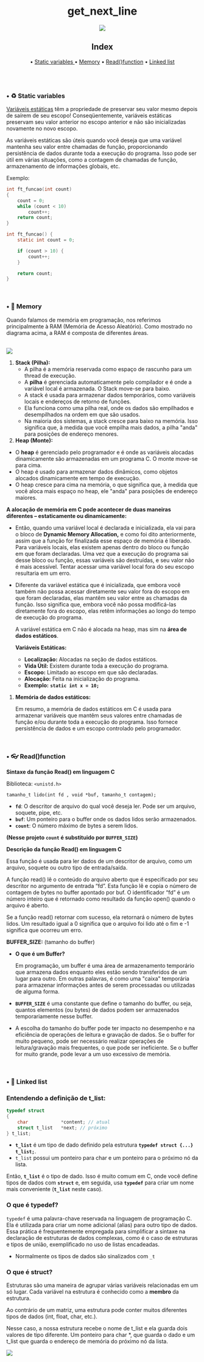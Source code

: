 <h1 align="center"> get_next_line </h1>
<p align="center">
  <img loading="lazy" src="https://img.shields.io/static/v1?label=Status&message=concluded&color=7159c1&style=for-the-badge&logo=ghost"/>
</p>
<h2 align="center" #index> Index </h2>

<p align="center"> • 
  <a href="#Static_variables"> Static variables </a> •
  <a href="#memory">Memory</a> • 
  <a href="#read_function">Read()function</a> •
  <a href="#linked_list">Linked list</a>
</p><br><br>

<div id="Static_variables"/>
<h3 #Static_variables> • ♻️ Static variables </h3>

[Variáveis estáticas](https://www.geeksforgeeks.org/static-variables-in-c/) têm a propriedade de preservar seu valor mesmo depois de saírem de seu escopo! Conseqüentemente, variáveis estáticas preservam seu valor anterior no escopo anterior e não são inicializadas novamente no novo escopo.

As variáveis estáticas são úteis quando você deseja que uma variável mantenha seu valor entre chamadas de função, proporcionando persistência de dados durante toda a execução do programa. Isso pode ser útil em várias situações, como a contagem de chamadas de função, armazenamento de informações globais, etc.

Exemplo: 

```c
int ft_funcao(int count) 
{
	count = 0;
	while (count < 10) 
		count++;
	return count;
}
```

```c
int ft_funcao() {
    static int count = 0;

    if (count > 10) {
        count++;
    }

    return count;
}
```

<div id="memory"/>
<br><h3 #memory> • 🐘 Memory </h3> 

Quando falamos de memória em programação, nos referimos principalmente à RAM (Memória de Acesso Aleatório). Como mostrado no diagrama acima, a RAM é composta de diferentes áreas.

<br><img src="https://github.com/kmirim/get_next_line/assets/132582320/34494edb-c756-47c7-9e91-d553eec96dc2" />

1. **Stack (Pilha):**
    - A pilha é a memória reservada como espaço de rascunho para um thread de execução.
    - A **pilha** é gerenciada automaticamente pelo compilador e é onde a variável local é armazenada. O Stack move-se para baixo.
    - A stack é usada para armazenar dados temporários, como variáveis locais e endereços de retorno de funções.
    - Ela funciona como uma pilha real, onde os dados são empilhados e desempilhados na ordem em que são usados.
    - Na maioria dos sistemas, a stack cresce para baixo na memória. Isso significa que, à medida que você empilha mais dados, a pilha "anda" para posições de endereço menores.
2. **Heap (Monte):**
- O **heap** é gerenciado pelo programador e é onde as variáveis alocadas dinamicamente são armazenadas em um programa C. O monte move-se para
cima.
- O heap é usado para armazenar dados dinâmicos, como objetos alocados dinamicamente em tempo de execução.
- O heap cresce para cima na memória, o que significa que, à medida que você aloca mais espaço no heap, ele "anda" para posições de endereço maiores.

**A alocação de memória em C pode acontecer de duas maneiras diferentes – estaticamente ou dinamicamente:**

- Então, quando uma variável local é declarada e inicializada, ela vai para o bloco de ****************Dynamic Memory Allocation,**************** e como foi dito anteriormente, assim que a função for finalizada esse espaço de memória é liberado. Para variáveis locais, elas existem apenas dentro do bloco ou função em que foram declaradas. Uma vez que a execução do programa sai desse bloco ou função, essas variáveis são destruídas, e seu valor não é mais acessível. Tentar acessar uma variável local fora do seu escopo resultaria em um erro.
- Diferente da variável estática que é inicializada, que embora você também não possa acessar diretamente seu valor fora do escopo em que foram declaradas, elas mantêm seu valor entre as chamadas da função. Isso significa que, embora você não possa modificá-las diretamente fora do escopo, elas retêm informações ao longo do tempo de execução do programa.
    
    A variável estática em C não é alocada na heap, mas sim na **área de dados estáticos**.
    
    **Variáveis Estáticas:**
    
    - **Localização:** Alocadas na seção de dados estáticos.
    - **Vida Útil:** Existem durante toda a execução do programa.
    - **Escopo:** Limitado ao escopo em que são declaradas.
    - **Alocação:** Feita na inicialização do programa.
    - **Exemplo:** **`static int x = 10;`**
1. **Memória de dados estáticos:** 
    
    Em resumo, a memória de dados estáticos em C é usada para armazenar variáveis que mantêm seus valores entre chamadas de função e/ou durante toda a execução do programa. Isso fornece persistência de dados e um escopo controlado pelo programador.

<div id="read_function"/>
<br><h3 #read_function> • 👓 Read()function </h3>
  
**Sintaxe da função Read() em linguagem C**

Biblioteca: `<unistd.h>`

`tamanho_t lido(int fd , void *buf, tamanho_t contagem);`

- **`fd`**: O descritor de arquivo do qual você deseja ler. Pode ser um arquivo, soquete, pipe, etc.
- **`buf`**: Um ponteiro para o buffer onde os dados lidos serão armazenados.
- **`count`**: O número máximo de bytes a serem lidos.

**(Nesse projeto `count` é substituido por `BUFFER_SIZE`)**

**Descrição da função Read() em linguagem C**

Essa função é usada para ler dados de um descritor de arquivo, como um arquivo, soquete ou outro tipo de entrada/saída.

A função read() lê o conteúdo do arquivo aberto que é especificado por seu descritor no argumento de entrada “fd”. Esta função lê e copia o número de contagem de bytes no buffer apontado por buf. O identificador “fd” é um número inteiro que é retornado como resultado da função open() quando o arquivo é aberto.

Se a função read() retornar com sucesso, ela retornará o número de bytes lidos. Um resultado igual a 0 significa que o arquivo foi lido até o fim e -1 significa que ocorreu um erro.

**BUFFER_SIZE:**
(tamanho do buffer)

- **O que é um Buffer?**
    
    Em programação, um buffer é uma área de armazenamento temporário que armazena dados enquanto eles estão sendo transferidos de um lugar para outro. Em outras palavras, é como uma "caixa" temporária para armazenar informações antes de serem processadas ou utilizadas de alguma forma.
    
- **`BUFFER_SIZE`** é uma constante que define o tamanho do buffer, ou seja, quantos elementos (ou bytes) de dados podem ser armazenados temporariamente nesse buffer.
- A escolha do tamanho do buffer pode ter impacto no desempenho e na eficiência de operações de leitura e gravação de dados. Se o buffer for muito pequeno, pode ser necessário realizar operações de leitura/gravação mais frequentes, o que pode ser ineficiente. Se o buffer for muito grande, pode levar a um uso excessivo de memória.

<div id="linked_list"/>
<br><h3 #linked_list> • 🔗 Linked list </h3>

### Entendendo a definição de t_list:

```c
typedef struct
{
	char			*content; // atual
	struct t_list	*next; // próximo
} t_list;
```

- **`t_list`** é um tipo de dado definido pela estrutura **`typedef struct {...} t_list;`**.
- `t_list` possui um ponteiro para char e um ponteiro para o próximo nó da lista.

Então, **`t_list`** é o tipo de dado. Isso é muito comum em C, onde você define tipos de dados com **`struct`** e, em seguida, usa **`typedef`** para criar um nome mais conveniente (**`t_list`** neste caso).

### O que é typedef? 

`typedef` é uma palavra-chave reservada na linguagem de programação C. Ela é utilizada para criar um nome adicional (alias) para outro tipo de dados. Essa prática é frequentemente empregada para simplificar a sintaxe na declaração de estruturas de dados complexas, como é o caso de estruturas e tipos de união, exemplificado no uso de listas encadeadas.

- Normalmente os tipos de dados são sinalizados com `_t`

### O que é struct?

Estruturas são uma maneira de agrupar várias variáveis relacionadas em um só lugar. Cada variável na estrutura é conhecido como a **membro** da estrutura.

Ao contrário de um matriz, uma estrutura pode conter muitos diferentes tipos de dados (int, float, char, etc.).

Nesse caso, a nossa estrutura recebe o nome de t_list e ela guarda dois valores de tipo diferente. Um ponteiro para char *, que guarda o dado e um t_list que guarda o endereço de memória do próximo nó da lista.

<img src="https://github.com/kmirim/get_next_line/assets/132582320/655d9fe5-8be1-43f0-9522-3f5d1355859e" />

